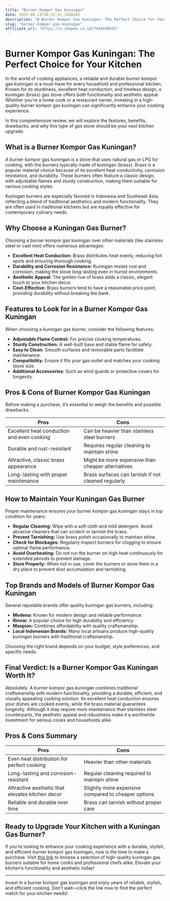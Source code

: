 ```yaml
---
title: "Burner Kompor Gas Kuningan"
date: 2025-08-13T10:52:51.345026Z
description: "# Burner Kompor Gas Kuningan: The Perfect Choice for Your Kitchen..."
slug: "burner-kompor-gas-kuningan"
affiliate_url: "https://s.shopee.co.id/7V44C68VX2"
---
```

# Burner Kompor Gas Kuningan: The Perfect Choice for Your Kitchen

In the world of cooking appliances, a reliable and durable burner kompor gas kuningan is a must-have for every household and professional kitchen. Known for its sturdiness, excellent heat conduction, and timeless design, a kuningan (brass) gas stove offers both functionality and aesthetic appeal. Whether you’re a home cook or a restaurant owner, investing in a high-quality burner kompor gas kuningan can significantly enhance your cooking experience.

In this comprehensive review, we will explore the features, benefits, drawbacks, and why this type of gas stove should be your next kitchen upgrade.

## What is a Burner Kompor Gas Kuningan?

A burner kompor gas kuningan is a stove that uses natural gas or LPG for cooking, with the burners typically made of kuningan (brass). Brass is a popular material choice because of its excellent heat conductivity, corrosion resistance, and durability. These burners often feature a classic design, with adjustable flames and sturdy construction, making them suitable for various cooking styles.

Kuningan burners are especially favored in Indonesia and Southeast Asia, reflecting a blend of traditional aesthetics and modern functionality. They are often used in traditional kitchens but are equally effective for contemporary culinary needs.

## Why Choose a Kuningan Gas Burner?

Choosing a burner kompor gas kuningan over other materials (like stainless steel or cast iron) offers numerous advantages:

- **Excellent Heat Conduction:** Brass distributes heat evenly, reducing hot spots and ensuring thorough cooking.
- **Durability and Corrosion Resistance:** Kuningan resists rust and corrosion, making the stove long-lasting even in humid environments.
- **Aesthetic Appeal:** The golden hue of brass adds a classic, elegant touch to your kitchen decor.
- **Cost-Effective:** Brass burners tend to have a reasonable price point, providing durability without breaking the bank.

## Features to Look for in a Burner Kompor Gas Kuningan

When choosing a kuningan gas burner, consider the following features:

- **Adjustable Flame Control:** For precise cooking temperatures.
- **Sturdy Construction:** A well-built base and stable flame for safety.
- **Easy to Clean:** Smooth surfaces and removable parts facilitate maintenance.
- **Compatibility:** Ensure it fits your gas outlet and matches your cooking stove size.
- **Additional Accessories:** Such as wind guards or protective covers for longevity.

## Pros & Cons of Burner Kompor Gas Kuningan

Before making a purchase, it’s essential to weigh the benefits and possible drawbacks.

| Pros                                          | Cons                                              |
|-----------------------------------------------|---------------------------------------------------|
| Excellent heat conduction and even cooking | Can be heavier than stainless steel burners     |
| Durable and rust-resistant                     | Requires regular cleaning to maintain shine     |
| Attractive, classic brass appearance          | Might be more expensive than cheaper alternatives|
| Long-lasting with proper maintenance          | Brass surfaces can tarnish if not cleaned regularly|

## How to Maintain Your Kuningan Gas Burner

Proper maintenance ensures your burner kompor gas kuningan stays in top condition for years:

- **Regular Cleaning:** Wipe with a soft cloth and mild detergent. Avoid abrasive cleaners that can scratch or tarnish the brass.
- **Prevent Tarnishing:** Use brass polish occasionally to maintain shine.
- **Check for Blockages:** Regularly inspect burners for clogging to ensure optimal flame performance.
- **Avoid Overheating:** Do not run the burner on high heat continuously for extended periods to prevent damage.
- **Store Properly:** When not in use, cover the burners or store them in a dry place to prevent dust accumulation and tarnishing.

## Top Brands and Models of Burner Kompor Gas Kuningan

Several reputable brands offer quality kuningan gas burners, including:

- **Modena:** Known for modern design and reliable performance.
- **Rinnai:** A popular choice for high durability and efficiency.
- **Maspion:** Combines affordability with quality craftsmanship.
- **Local Indonesian Brands:** Many local artisans produce high-quality kuningan burners with traditional craftsmanship.

Choosing the right brand depends on your budget, style preferences, and specific needs.

## Final Verdict: Is a Burner Kompor Gas Kuningan Worth It?

Absolutely. A burner kompor gas kuningan combines traditional craftsmanship with modern functionality, providing a durable, efficient, and visually appealing cooking solution. Its excellent heat conduction ensures your dishes are cooked evenly, while the brass material guarantees longevity. Although it may require more maintenance than stainless steel counterparts, the aesthetic appeal and robustness make it a worthwhile investment for serious cooks and households alike.

## Pros & Cons Summary

| Pros                                                 | Cons                                                  |
|------------------------------------------------------|--------------------------------------------------------|
| Even heat distribution for perfect cooking         | Heavier than other materials                          |
| Long-lasting and corrosion-resistant               | Regular cleaning required to maintain shine         |
| Attractive aesthetic that elevates kitchen decor | Slightly more expensive compared to cheaper options |
| Reliable and durable over time                     | Brass can tarnish without proper care                |

## Ready to Upgrade Your Kitchen with a Kuningan Gas Burner?

If you’re looking to enhance your cooking experience with a durable, stylish, and efficient burner kompor gas kuningan, now is the time to make a purchase. Visit [this link](https://s.shopee.co.id/7V44C68VX2) to browse a selection of high-quality kuningan gas burners suitable for home cooks and professional chefs alike. Elevate your kitchen’s functionality and aesthetic today!

---

Invest in a burner kompor gas kuningan and enjoy years of reliable, stylish, and efficient cooking. Don’t wait—click the link now to find the perfect match for your kitchen needs!